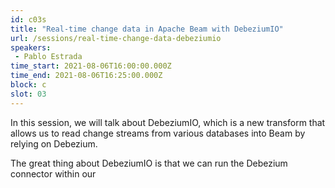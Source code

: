 ```yaml
---
id: c03s
title: "Real-time change data in Apache Beam with DebeziumIO"
url: /sessions/real-time-change-data-debeziumio
speakers:
 - Pablo Estrada
time_start: 2021-08-06T16:00:00.000Z
time_end: 2021-08-06T16:25:00.000Z
block: c
slot: 03
---
```


In this session, we will talk about DebeziumIO, which is a new transform that allows us to read change streams from various databases into Beam by relying on Debezium.

The great thing about DebeziumIO is that we can run the Debezium connector within our 